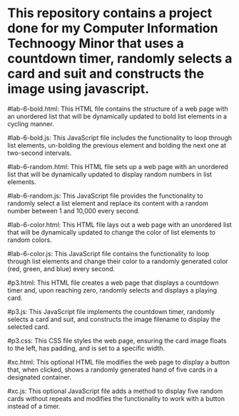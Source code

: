 # This repository contains a project done for my Computer Information Technoogy Minor that uses a countdown timer, randomly selects a card and suit and constructs the image using javascript. 

#lab-6-bold.html: This HTML file contains the structure of a web page with an unordered list that will be dynamically updated to bold list elements in a cycling manner.

#lab-6-bold.js: This JavaScript file includes the functionality to loop through list elements, un-bolding the previous element and bolding the next one at two-second intervals.

#lab-6-random.html: This HTML file sets up a web page with an unordered list that will be dynamically updated to display random numbers in list elements.

#lab-6-random.js: This JavaScript file provides the functionality to randomly select a list element and replace its content with a random number between 1 and 10,000 every second.

#lab-6-color.html: This HTML file lays out a web page with an unordered list that will be dynamically updated to change the color of list elements to random colors.


#lab-6-color.js: This JavaScript file contains the functionality to loop through list elements and change their color to a randomly generated color (red, green, and blue) every second.

#p3.html: This HTML file creates a web page that displays a countdown timer and, upon reaching zero, randomly selects and displays a playing card.

#p3.js: This JavaScript file implements the countdown timer, randomly selects a card and suit, and constructs the image filename to display the selected card.

#p3.css: This CSS file styles the web page, ensuring the card image floats to the left, has padding, and is set to a specific width.

#xc.html: This optional HTML file modifies the web page to display a button that, when clicked, shows a randomly generated hand of five cards in a designated container.

#xc.js: This optional JavaScript file adds a method to display five random cards without repeats and modifies the functionality to work with a button instead of a timer.
